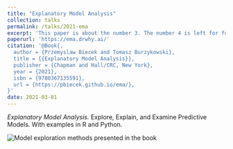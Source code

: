 ```yaml
---
title: "Explanatory Model Analysis"
collection: talks
permalink: /talks/2021-ema
excerpt: 'This paper is about the number 3. The number 4 is left for future work.'
paperurl: 'https://ema.drwhy.ai/'
citation: '@Book{,
  author = {Przemyslaw Biecek and Tomasz Burzykowski},
  title = {{Explanatory Model Analysis}},
  publisher = {Chapman and Hall/CRC, New York},
  year = {2021},
  isbn = {9780367135591},
  url = {https://pbiecek.github.io/ema/},
}'
date: 2021-03-01
---
```



*Explanatory Model Analysis.*
Explore, Explain, and Examine Predictive Models. With examples in R and Python.

![Model exploration methods presented in the book](https://ema.drwhy.ai/figure/UMEPpiramide.png)


